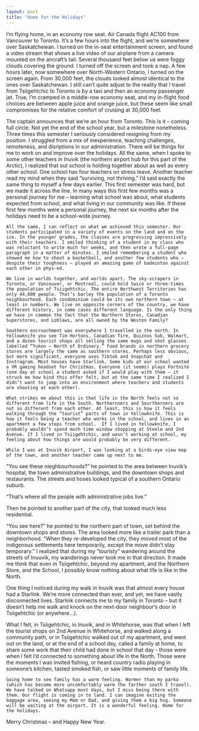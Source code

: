 ```yaml
---
layout: post
title: "Home for the Holidays"
---
```

I’m flying home, in an economy row seat. Air Canada flight AC100 from Vancouver to Toronto. It’s a few hours into the flight, and we’re somewhere over Saskatchewan. I turned on the in-seat entertainment screen, and found a video stream that shows a live video of our airplane from a camera mounted on the aircraft’s tail. Several thousand feet below us were foggy clouds covering the ground. I turned off the screen and took a nap. A few hours later, now somewhere over North-Western Ontario, I turned on the screen again. From 30,000 feet, the clouds looked almost identical to the ones over Saskatchewan. I still can’t quite adjust to the reality that I travel from Tsiigehtchic to Toronto is by a taxi and then an economy passenger jet. True, I’m cramped in a middle-row economy seat, and my in-flight food choices are between apple juice and orange juice, but these seem like small compromises for the relative comfort of cruising at 30,000 feet. 

The captain announces that we’re an hour from Toronto. This is it – coming full circle. Not yet the end of the school year, but a milestone nonetheless. Three times this semester I seriously considered resigning from my position. I struggled from a mix of inexperience, teaching challenges, remoteness, and disriptions in our administration. There will be things for me to work on and improve over the holidays. All the same, when I spoke to some other teachers in Inuvik (the northern airport hub for this part of the Arctic), I realized that out school is holding together about as well as every other school. One school has four teachers on stress leave. Another teacher read my mind when they said “surviving, not thriving.” I’d said exactly the same thing to myself a few days earlier.  This first semester was hard, but we made it across the line. In many ways this first few months was a personal journey for me – learning what school was about, what students expected from school, and what living in our community was like. If these first few months were a personal journey, the next six months after the holidays need to be a school-wide journey. 

 	All the same, I can reflect on what we achieved this semester. Our students participated in a variety of events on the land and on the ice. In the younger grades, the classes are progressing impressively with their teachers. I smiled thinking of a student in my class who was reluctant to write much for weeks, and then wrote a full-page paragraph in a matter of minutes. I smiled remembering a student who showed me how to shoot a basketball, and another few students who – despite their toughness – played an amazing game of badminton against each other in phys-ed.

	We live in worlds together, and worlds apart. The sky-scrapers in Toronto, or Vancouver, or Montreal, could hold twice or three-times the population of Tsiigehtchic. The entire Northwest Territories has only 44,000 people. That’s barley the population of a Toronto neighbourhood. Each condominium could be its own northern town – at least in numbers. We live on opposite corners of the country, we have different history, in some cases different language. Is the only thing we have in common the fact that the Northern Stores, Canadian Superstores, and Loblaws, are all owned by the Weston Family? 
	
	Southern encroachment was everywhere I travelled in the north. In Yellowknife you see Tim Hortons, Canadian Tire, Quiznos Sub, Walmart, and a dozen tourist shops all selling the same mugs and shot glasses labelled “Yukon – North of Ordinary.” Food brands in northern grocery stores are largely the same as southern stores. Perhaps less obvious, but more significant, everyone uses Tiktok and Snapchat and Instragram. Most houses have Starlink. Some kids at our school wanted a VR gaming headset for Christmas. Everyone (it seems) plays Fortnite (one day at school a student asked if I would play with them – it struck me how kind this offer felt, but at the same time I realized I didn’t want to jump into an environment where teachers and students are shooting at each other).  

	What strikes me about this is that life in the North feels not so different from life in the South. Northernners and Sourtherners are not so different from each other. At least, this is how it feels walking through the “tourist” parts of town in Yellowknife. This is how it feels being a teacher who works in the school, and lives in an apartment a few steps from school.  If I lived in Yellowknife, I probably wouldn’t spend much time window shopping at Steele and 2nd Avenue. If I lived in Tsiigehtchic, and wasn’t working at school, my feeling about how things are would probably be very different. 

	While I was at Inuvik Airport, I was looking at a birds-eye view map of the town, and another teacher came up next to me. 

“You see these nieghbourhoods?” he pointed to the area between Inuvik’s hospital, the town administrative buildings, and the downtown shops and restaurants. The streets and hoses looked typical of a southern Ontario suburb. 

“That’s where all the people with administrative jobs live.” 

Then he pointed to another part of the city, that looked much less residential. 

“You see here?” he pointed to the northern part of town, set behind the downtown shops and stores. The area looked more like a trailer park than a neighborhood.  “When they re-developed the city, they moved most of the indigenous settlements here temporarily, except the move didn’t stay temporary.” I realized that during my “touristy” wandering around the streets of Inuuvik, my wanderings never took me in that direction. It made me think that even in Tsiigehtchic, beyond my apartment, and the Northern Store, and the School, I possibly know nothing about what life is like in the North.

One thing I noticed during my walk in Inuvik was that almost every house had a Starlink. We’re more connected than ever, and yet, we have vastly disconnected lives. Starlink connects me to my family in Toronto – but it doesn’t help me walk and knock on the next-door neighbour’s door in Tsiigehtchic (or anywhere…). 

What I felt, in Tsiigehtchic, in Inuvik, and in Whitehorse, was that when I left the tourist shops on 2nd Avenue in Whitehorse, and walked along a community path, or in Tsiigehtchic walked out of my apartment, and went out on the land, or at the end of a school day, called a family at home, to share some work that their child had done in school that day -  those were when I felt I’d connected to something about life in the North. Those were the moments I was invited fishing, or heard country radio playing in someone’s kitchen, tasted smoked fish, or saw little moments of family life.     

	Going home to see family has a warm feeling. Warmer than my parka (which has become more uncomfortably warm the farther south I travel). We have talked on Whatsapp most days, but I miss being there with them. Our flight is coming in to land. I can imagine exiting the baggage area, seeing my Mom or Dad, and giving them a big hug. Someone will be waiting at the airport. It is a wonderful feeling. Home for the holidays. 

Merry Christmas – and Happy New Year.


